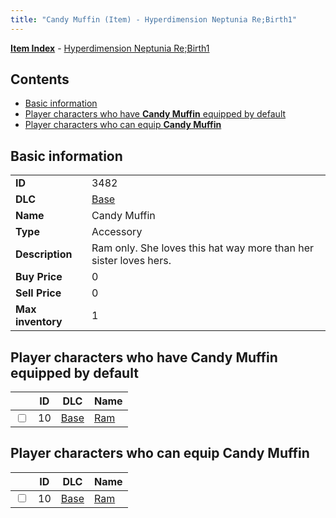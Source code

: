 ```yaml
---
title: "Candy Muffin (Item) - Hyperdimension Neptunia Re;Birth1"
---
```


[**Item Index**](/neptunia/rb1/item/index.html) - [Hyperdimension Neptunia Re;Birth1](/neptunia/rb1)

## Contents

- [Basic information](#basic-information)
- [Player characters who have **Candy Muffin** equipped by default](#player-characters-who-have-candy-muffin-equipped-by-default)
- [Player characters who can equip **Candy Muffin**](#player-characters-who-can-equip-candy-muffin)

## Basic information

|   |   |
| -- | -- |
| **ID** | 3482 |
| **DLC** | [Base](/neptunia/rb1/dlc/1-base.html) |
| **Name** | Candy Muffin |
| **Type** | Accessory |
| **Description** | Ram only. She loves this hat way more than her sister loves hers. |
| **Buy Price** | 0 |
| **Sell Price** | 0 |
| **Max inventory** | 1 |

## Player characters who have **Candy Muffin** equipped by default

|    | ID | DLC | Name |
| -- | -- | --- | ---- |
| <input type="checkbox" id="rb1-player-1-10" class="trackbox" /> | 10 | [Base](/neptunia/rb1/dlc/1-base.html) | [Ram](/neptunia/rb1/player/1-10-ram.html) |

## Player characters who can equip **Candy Muffin**

|    | ID | DLC | Name |
| -- | -- | --- | ---- |
| <input type="checkbox" id="rb1-player-1-10" class="trackbox" /> | 10 | [Base](/neptunia/rb1/dlc/1-base.html) | [Ram](/neptunia/rb1/player/1-10-ram.html) |